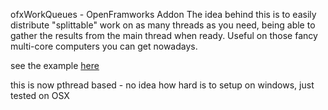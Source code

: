 ofxWorkQueues - OpenFramworks Addon
The idea behind this is to easily distribute "splittable" work on as many threads as you need, being able to gather the results from the main thread when ready. Useful on those fancy multi-core computers you can get nowadays.

see the example <a href="http://youtu.be/O5rpTX9qihg">here</a>

this is now pthread based - no idea how hard is to setup on windows, just tested on OSX
